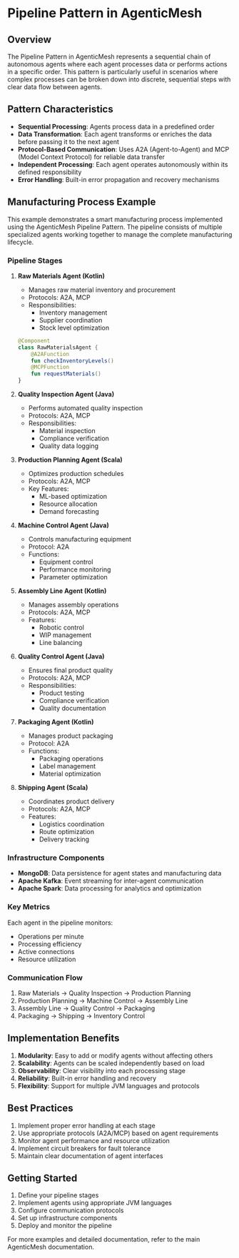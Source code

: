 # Pipeline Pattern in AgenticMesh

## Overview
The Pipeline Pattern in AgenticMesh represents a sequential chain of autonomous agents where each agent processes data or performs actions in a specific order. This pattern is particularly useful in scenarios where complex processes can be broken down into discrete, sequential steps with clear data flow between agents.

## Pattern Characteristics

- **Sequential Processing**: Agents process data in a predefined order
- **Data Transformation**: Each agent transforms or enriches the data before passing it to the next agent
- **Protocol-Based Communication**: Uses A2A (Agent-to-Agent) and MCP (Model Context Protocol) for reliable data transfer
- **Independent Processing**: Each agent operates autonomously within its defined responsibility
- **Error Handling**: Built-in error propagation and recovery mechanisms

## Manufacturing Process Example

This example demonstrates a smart manufacturing process implemented using the AgenticMesh Pipeline Pattern. The pipeline consists of multiple specialized agents working together to manage the complete manufacturing lifecycle.

### Pipeline Stages

1. **Raw Materials Agent (Kotlin)**
   - Manages raw material inventory and procurement
   - Protocols: A2A, MCP
   - Responsibilities:
     - Inventory management
     - Supplier coordination
     - Stock level optimization
   ```kotlin
   @Component
   class RawMaterialsAgent {
       @A2AFunction
       fun checkInventoryLevels()
       @MCPFunction
       fun requestMaterials()
   }
   ```

2. **Quality Inspection Agent (Java)**
   - Performs automated quality inspection
   - Protocols: A2A, MCP
   - Responsibilities:
     - Material inspection
     - Compliance verification
     - Quality data logging

3. **Production Planning Agent (Scala)**
   - Optimizes production schedules
   - Protocols: A2A, MCP
   - Key Features:
     - ML-based optimization
     - Resource allocation
     - Demand forecasting

4. **Machine Control Agent (Java)**
   - Controls manufacturing equipment
   - Protocol: A2A
   - Functions:
     - Equipment control
     - Performance monitoring
     - Parameter optimization

5. **Assembly Line Agent (Kotlin)**
   - Manages assembly operations
   - Protocols: A2A, MCP
   - Features:
     - Robotic control
     - WIP management
     - Line balancing

6. **Quality Control Agent (Java)**
   - Ensures final product quality
   - Protocols: A2A, MCP
   - Responsibilities:
     - Product testing
     - Compliance verification
     - Quality documentation

7. **Packaging Agent (Kotlin)**
   - Manages product packaging
   - Protocol: A2A
   - Functions:
     - Packaging operations
     - Label management
     - Material optimization

8. **Shipping Agent (Scala)**
   - Coordinates product delivery
   - Protocols: A2A, MCP
   - Features:
     - Logistics coordination
     - Route optimization
     - Delivery tracking

### Infrastructure Components

- **MongoDB**: Data persistence for agent states and manufacturing data
- **Apache Kafka**: Event streaming for inter-agent communication
- **Apache Spark**: Data processing for analytics and optimization

### Key Metrics

Each agent in the pipeline monitors:
- Operations per minute
- Processing efficiency
- Active connections
- Resource utilization

### Communication Flow

1. Raw Materials → Quality Inspection → Production Planning
2. Production Planning → Machine Control → Assembly Line
3. Assembly Line → Quality Control → Packaging
4. Packaging → Shipping → Inventory Control

## Implementation Benefits

1. **Modularity**: Easy to add or modify agents without affecting others
2. **Scalability**: Agents can be scaled independently based on load
3. **Observability**: Clear visibility into each processing stage
4. **Reliability**: Built-in error handling and recovery
5. **Flexibility**: Support for multiple JVM languages and protocols

## Best Practices

1. Implement proper error handling at each stage
2. Use appropriate protocols (A2A/MCP) based on agent requirements
3. Monitor agent performance and resource utilization
4. Implement circuit breakers for fault tolerance
5. Maintain clear documentation of agent interfaces

## Getting Started

1. Define your pipeline stages
2. Implement agents using appropriate JVM languages
3. Configure communication protocols
4. Set up infrastructure components
5. Deploy and monitor the pipeline

For more examples and detailed documentation, refer to the main AgenticMesh documentation.
